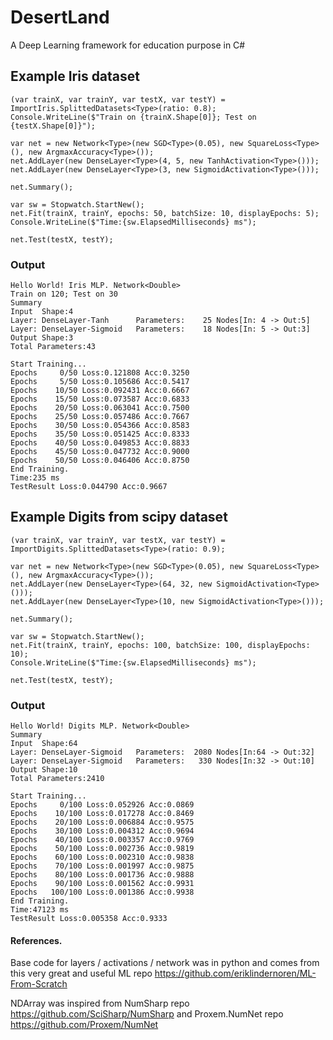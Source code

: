 # DesertLand
A Deep Learning framework for education purpose in C#

## Example Iris dataset

```
(var trainX, var trainY, var testX, var testY) = ImportIris.SplittedDatasets<Type>(ratio: 0.8);
Console.WriteLine($"Train on {trainX.Shape[0]}; Test on {testX.Shape[0]}");

var net = new Network<Type>(new SGD<Type>(0.05), new SquareLoss<Type>(), new ArgmaxAccuracy<Type>());
net.AddLayer(new DenseLayer<Type>(4, 5, new TanhActivation<Type>()));
net.AddLayer(new DenseLayer<Type>(3, new SigmoidActivation<Type>()));

net.Summary();

var sw = Stopwatch.StartNew();
net.Fit(trainX, trainY, epochs: 50, batchSize: 10, displayEpochs: 5);
Console.WriteLine($"Time:{sw.ElapsedMilliseconds} ms");

net.Test(testX, testY);
```

### Output


```
Hello World! Iris MLP. Network<Double>
Train on 120; Test on 30
Summary
Input  Shape:4
Layer: DenseLayer-Tanh      Parameters:    25 Nodes[In: 4 -> Out:5]
Layer: DenseLayer-Sigmoid   Parameters:    18 Nodes[In: 5 -> Out:3]
Output Shape:3
Total Parameters:43

Start Training...
Epochs     0/50 Loss:0.121808 Acc:0.3250
Epochs     5/50 Loss:0.105686 Acc:0.5417
Epochs    10/50 Loss:0.092431 Acc:0.6667
Epochs    15/50 Loss:0.073587 Acc:0.6833
Epochs    20/50 Loss:0.063041 Acc:0.7500
Epochs    25/50 Loss:0.057486 Acc:0.7667
Epochs    30/50 Loss:0.054366 Acc:0.8583
Epochs    35/50 Loss:0.051425 Acc:0.8333
Epochs    40/50 Loss:0.049853 Acc:0.8833
Epochs    45/50 Loss:0.047732 Acc:0.9000
Epochs    50/50 Loss:0.046406 Acc:0.8750
End Training.
Time:235 ms
TestResult Loss:0.044790 Acc:0.9667
```

## Example Digits from scipy dataset

```
(var trainX, var trainY, var testX, var testY) = ImportDigits.SplittedDatasets<Type>(ratio: 0.9);

var net = new Network<Type>(new SGD<Type>(0.05), new SquareLoss<Type>(), new ArgmaxAccuracy<Type>());
net.AddLayer(new DenseLayer<Type>(64, 32, new SigmoidActivation<Type>()));
net.AddLayer(new DenseLayer<Type>(10, new SigmoidActivation<Type>()));

net.Summary();

var sw = Stopwatch.StartNew();
net.Fit(trainX, trainY, epochs: 100, batchSize: 100, displayEpochs: 10);
Console.WriteLine($"Time:{sw.ElapsedMilliseconds} ms");

net.Test(testX, testY);
```

### Output


```
Hello World! Digits MLP. Network<Double>
Summary
Input  Shape:64
Layer: DenseLayer-Sigmoid   Parameters:  2080 Nodes[In:64 -> Out:32]
Layer: DenseLayer-Sigmoid   Parameters:   330 Nodes[In:32 -> Out:10]
Output Shape:10
Total Parameters:2410

Start Training...
Epochs     0/100 Loss:0.052926 Acc:0.0869
Epochs    10/100 Loss:0.017278 Acc:0.8469
Epochs    20/100 Loss:0.006884 Acc:0.9575
Epochs    30/100 Loss:0.004312 Acc:0.9694
Epochs    40/100 Loss:0.003357 Acc:0.9769
Epochs    50/100 Loss:0.002736 Acc:0.9819
Epochs    60/100 Loss:0.002310 Acc:0.9838
Epochs    70/100 Loss:0.001997 Acc:0.9875
Epochs    80/100 Loss:0.001736 Acc:0.9888
Epochs    90/100 Loss:0.001562 Acc:0.9931
Epochs   100/100 Loss:0.001386 Acc:0.9938
End Training.
Time:47123 ms
TestResult Loss:0.005358 Acc:0.9333
```

#### References.
Base code for layers / activations / network was in python and comes from this very great and useful ML repo https://github.com/eriklindernoren/ML-From-Scratch

NDArray was inspired from NumSharp repo https://github.com/SciSharp/NumSharp and Proxem.NumNet repo https://github.com/Proxem/NumNet
